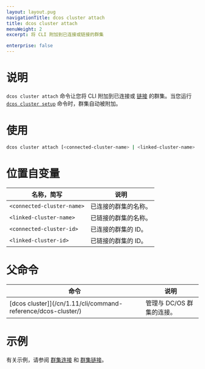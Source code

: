 ```yaml
---
layout: layout.pug
navigationTitle: dcos cluster attach
title: dcos cluster attach
menuWeight: 2
excerpt: 将 CLI 附加到已连接或链接的群集

enterprise: false
---
```


# 说明
`dcos cluster attach` 命令让您将 CLI 附加到已连接或 [链接](/cn/1.11/cli/command-reference/dcos-cluster/dcos-cluster-link/) 的群集。当您运行 [`dcos cluster setup`](/cn/1.11/cli/command-reference/dcos-cluster/dcos-cluster-setup) 命令时，群集自动被附加。

# 使用

```bash
dcos cluster attach [<connected-cluster-name> | <linked-cluster-name> | <connected-cluster-id> | <linked-cluster-id>]
```

# 位置自变量

| 名称，简写 | 说明 |
|---------|-------------|
| `<connected-cluster-name>` | 已连接的群集的名称。 |
| `<linked-cluster-name>` | 已链接的群集的名称。 |
| `<connected-cluster-id>` | 已连接的群集的 ID。 |
| `<linked-cluster-id>` | 已链接的群集的 ID。 |

# 父命令

| 命令 | 说明 |
|---------|-------------|
| [dcos cluster]](/cn/1.11/cli/command-reference/dcos-cluster/) | 管理与 DC/OS 群集的连接。 |

# 示例
有关示例，请参阅 [群集连接](/cn/1.11/administering-clusters/multiple-clusters/cluster-connections/) 和 [群集链接](/cn/1.11/administering-clusters/multiple-clusters/cluster-links/)。
